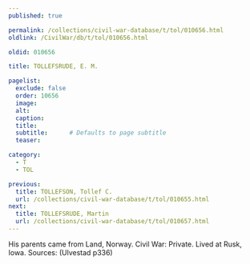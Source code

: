 ```yaml
---
published: true

permalink: /collections/civil-war-database/t/tol/010656.html
oldlink: /CivilWar/db/t/tol/010656.html

oldid: 010656

title: TOLLEFSRUDE, E. M.

pagelist:
  exclude: false
  order: 10656
  image: 
  alt:
  caption:
  title:
  subtitle:      # Defaults to page subtitle
  teaser:

category: 
  - T 
  - TOL

previous:
  title: TOLLEFSON, Tollef C.
  url: /collections/civil-war-database/t/tol/010655.html  
next:
  title: TOLLEFSRUDE, Martin
  url: /collections/civil-war-database/t/tol/010657.html   
---
```

His parents came from Land, Norway. Civil War: Private. Lived at Rusk, Iowa. Sources: (Ulvestad p336)